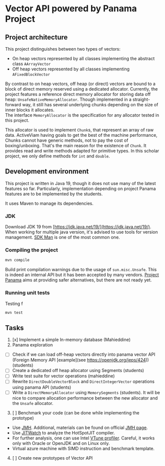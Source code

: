 Vector API powered by Panama Project
===================

Project architecture
-----------

This project distinguishes between two types of vectors:
 - On heap vectors represented by all classes implementing the abstract class `AArrayVector`
 - Off heap vectors represented by all classes implementing `AFixedBlockVector`

By contrast to on heap vectors, off heap (or direct) vectors are bound to a block of direct memory reserved using 
a dedicated allocator.
Currently, the project features a reference direct memory allocator for storing data off heap: `UnsafeNativeMemoryAllocator`.
Though implemented in a straight-forward way, it still has several underlying chunks depending
on the size of inner blocks it allocates.<br>
The interface `MemoryAllocator` is the specification for any allocator tested in this project.

This allocator is used to implement `Chunk`s, that represent an array of raw data. ActiveViam having
goals to get the best of the machine performance, Chunks cannot have generic methods, not to pay
the cost of boxing/unboxing. That's the main reason for the existence of `Chunk`. It provides
read and write methods adapted for primitive types. In this scholar project, we only define methods
for `int` and `double`.

Development environment
-----------

This project is written in Java 19, though it does not use many of the latest features so far. Particularly,
implementation depending on project Panama features are to be implemented by the students.

It uses Maven to manage its dependencies.

### JDK

Download JDK 19 from [https://jdk.java.net/19/](https://jdk.java.net/19/). When working for multiple
java version, it's advised to use tools for version management. [SDK Man](https://sdkman.io/) is one of the most common one.

### Compiling the project

```bash
mvn compile
```

Build print compilation warnings due to the usage of `sun.misc.Unsafe`. This is indeed an internal
API but it has been accepted by many vendors. [Project Panama](https://github.com/openjdk/panama-foreign/)
aims at providing safer alternatives, but there are not ready yet.

### Running unit tests

Testing f

```bash
mvn test
```

Tasks
-----------

1. [x] Implement a simple In-memory database (Mahieddine)
2. Panama exploration
 * [ ] Check if we can load off-heap vectors directly into panama vector API (Foreign Memory API [example](see https://openjdk.org/jeps/424)) (students)
 * [ ] Create a dedicated off heap allocator using Segments (students)
 * [ ] Write test suite for vector operations (mahieddine) 
 * [ ] Rewrite `DirectDoubleVectorBlock` and `DirectIntegerVector` operations using panama API (students)
 * [ ] Write a `DirectMemoryAllocator` using `MemorySegments` (students). It will be nice to compare allocation performance between the new allocator and the `Unsafe` allocator.
3. [ ] Benchmark your code (can be done while implementing the prototype)
 * Use [JMH](https://www.baeldung.com/java-microbenchmark-harness). Additional, materials can be found on official [JMH page](https://github.com/openjdk/jmh).
 * Use [JITWatch](https://github.com/AdoptOpenJDK/jitwatch) to analyze the HotSpotJIT compiler.
 * For further analysis, one can use Intel [VTune profiler](https://www.intel.com/content/www/us/en/develop/documentation/vtune-help/top/analyze-performance/code-profiling-scenarios/java-code-analysis.html). Careful,
it works only with Oracle or OpenJDK and on Linux only.
 * Virtual azure machine with SIMD instruction and benchmark template.
4. [ ] Create new prototypes of Vector API
